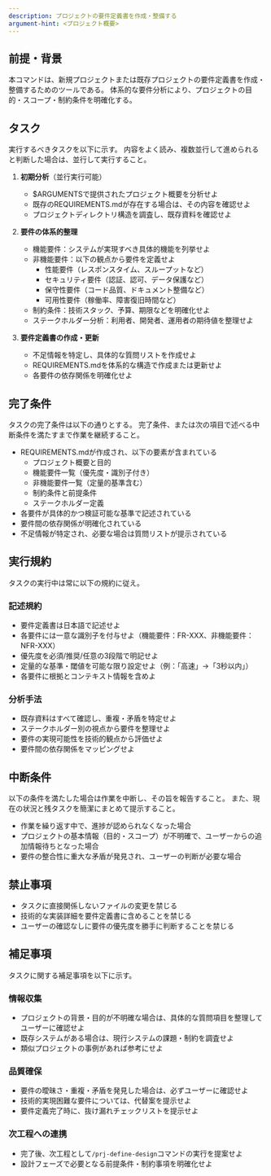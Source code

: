 ```yaml
---
description: プロジェクトの要件定義書を作成・整備する
argument-hint: <プロジェクト概要>
---
```


## 前提・背景

本コマンドは、新規プロジェクトまたは既存プロジェクトの要件定義書を作成・整備するためのツールである。
体系的な要件分析により、プロジェクトの目的・スコープ・制約条件を明確化する。

## タスク

実行するべきタスクを以下に示す。
内容をよく読み、複数並行して進められると判断した場合は、並行して実行すること。

1. **初期分析**（並行実行可能）
   - $ARGUMENTSで提供されたプロジェクト概要を分析せよ
   - 既存のREQUIREMENTS.mdが存在する場合は、その内容を確認せよ
   - プロジェクトディレクトリ構造を調査し、既存資料を確認せよ

2. **要件の体系的整理**
   - 機能要件：システムが実現すべき具体的機能を列挙せよ
   - 非機能要件：以下の観点から要件を定義せよ
     - 性能要件（レスポンスタイム、スループットなど）
     - セキュリティ要件（認証、認可、データ保護など）
     - 保守性要件（コード品質、ドキュメント整備など）
     - 可用性要件（稼働率、障害復旧時間など）
   - 制約条件：技術スタック、予算、期限などを明確化せよ
   - ステークホルダー分析：利用者、開発者、運用者の期待値を整理せよ

3. **要件定義書の作成・更新**
   - 不足情報を特定し、具体的な質問リストを作成せよ
   - REQUIREMENTS.mdを体系的な構造で作成または更新せよ
   - 各要件の依存関係を明確化せよ

## 完了条件

タスクの完了条件は以下の通りとする。
完了条件、または次の項目で述べる中断条件を満たすまで作業を継続すること。

- REQUIREMENTS.mdが作成され、以下の要素が含まれている
  - プロジェクト概要と目的
  - 機能要件一覧（優先度・識別子付き）
  - 非機能要件一覧（定量的基準含む）
  - 制約条件と前提条件
  - ステークホルダー定義
- 各要件が具体的かつ検証可能な基準で記述されている
- 要件間の依存関係が明確化されている
- 不足情報が特定され、必要な場合は質問リストが提示されている

## 実行規約

タスクの実行中は常に以下の規約に従え。

### 記述規約
- 要件定義書は日本語で記述せよ
- 各要件には一意な識別子を付与せよ（機能要件：FR-XXX、非機能要件：NFR-XXX）
- 優先度を必須/推奨/任意の3段階で明記せよ
- 定量的な基準・閾値を可能な限り設定せよ（例：「高速」→「3秒以内」）
- 各要件に根拠とコンテキスト情報を含めよ

### 分析手法
- 既存資料はすべて確認し、重複・矛盾を特定せよ
- ステークホルダー別の視点から要件を整理せよ
- 要件の実現可能性を技術的観点から評価せよ
- 要件間の依存関係をマッピングせよ

## 中断条件

以下の条件を満たした場合は作業を中断し、その旨を報告すること。
また、現在の状況と残タスクを簡潔にまとめて提示すること。

- 作業を繰り返す中で、進捗が認められなくなった場合
- プロジェクトの基本情報（目的・スコープ）が不明確で、ユーザーからの追加情報待ちとなった場合
- 要件の整合性に重大な矛盾が発見され、ユーザーの判断が必要な場合

## 禁止事項

- タスクに直接関係しないファイルの変更を禁じる
- 技術的な実装詳細を要件定義書に含めることを禁じる
- ユーザーの確認なしに要件の優先度を勝手に判断することを禁じる

## 補足事項

タスクに関する補足事項を以下に示す。

### 情報収集
- プロジェクトの背景・目的が不明確な場合は、具体的な質問項目を整理してユーザーに確認せよ
- 既存システムがある場合は、現行システムの課題・制約を調査せよ
- 類似プロジェクトの事例があれば参考にせよ

### 品質確保
- 要件の曖昧さ・重複・矛盾を発見した場合は、必ずユーザーに確認せよ
- 技術的実現困難な要件については、代替案を提示せよ
- 要件定義完了時に、抜け漏れチェックリストを提示せよ

### 次工程への連携
- 完了後、次工程として`/prj-define-design`コマンドの実行を提案せよ
- 設計フェーズで必要となる前提条件・制約事項を明確化せよ

